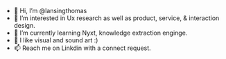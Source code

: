 - 👋 Hi, I’m @lansingthomas
- 👀 I’m interested in Ux research as well as product, service, & interaction design. 
- 🌱 I’m currently learning Nyxt, knowledge extraction enginge.
- 💞️ I like visual and sound art :)
- 📫 Reach me on Linkdin with a connect request.

<!---
lansingthomas/lansingthomas is a ✨ special ✨ repository because its `README.md` (this file) appears on your GitHub profile.
You can click the Preview link to take a look at your changes.
--->
